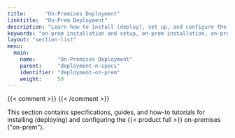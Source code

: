 ```yaml
---
title:      "On-Premises Deployment"
linktitle:  "On-Prem Deployment"
description: "Learn how to install (deploy), set up, and configure the Iguazio MLOps Platform on-premises (VM; bare-metal)."
keywords: "on-prem installation and setup, on-prem installation, on-prem setup, on-prem, on-premises, on-prem configuration"
layout: "section-list"
menu:
  main:
    name:       "On-Premises Deployment"
    parent:     "deployment-n-specs"
    identifier: "deployment-on-prem"
    weight:     50
---
```

{{< comment >}}<!-- [SITE-RESTRUCT] Replaces intro/setup/on-prem/_index.md. -->
{{< /comment >}}

This section contains specifications, guides, and how-to tutorials for installing (deploying) and configuring the {{< product full >}} on-premises ("on-prem").

